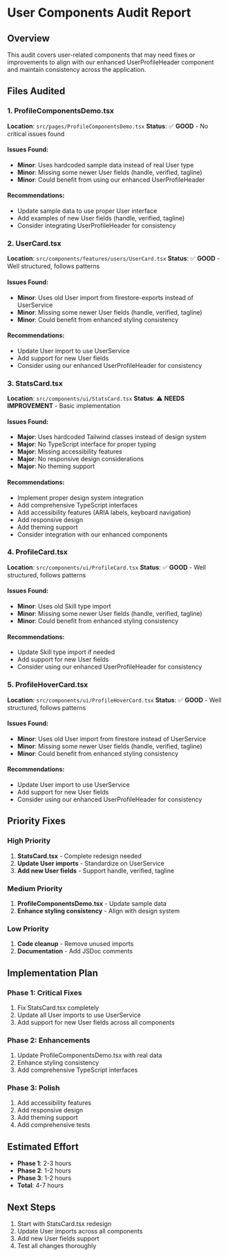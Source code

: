 # User Components Audit Report

## Overview
This audit covers user-related components that may need fixes or improvements to align with our enhanced UserProfileHeader component and maintain consistency across the application.

## Files Audited

### 1. ProfileComponentsDemo.tsx
**Location**: `src/pages/ProfileComponentsDemo.tsx`
**Status**: ✅ **GOOD** - No critical issues found

#### Issues Found:
- **Minor**: Uses hardcoded sample data instead of real User type
- **Minor**: Missing some newer User fields (handle, verified, tagline)
- **Minor**: Could benefit from using our enhanced UserProfileHeader

#### Recommendations:
- Update sample data to use proper User interface
- Add examples of new User fields (handle, verified, tagline)
- Consider integrating UserProfileHeader for consistency

### 2. UserCard.tsx
**Location**: `src/components/features/users/UserCard.tsx`
**Status**: ✅ **GOOD** - Well structured, follows patterns

#### Issues Found:
- **Minor**: Uses old User import from firestore-exports instead of UserService
- **Minor**: Missing some newer User fields (handle, verified, tagline)
- **Minor**: Could benefit from enhanced styling consistency

#### Recommendations:
- Update User import to use UserService
- Add support for new User fields
- Consider using our enhanced UserProfileHeader for consistency

### 3. StatsCard.tsx
**Location**: `src/components/ui/StatsCard.tsx`
**Status**: ⚠️ **NEEDS IMPROVEMENT** - Basic implementation

#### Issues Found:
- **Major**: Uses hardcoded Tailwind classes instead of design system
- **Major**: No TypeScript interface for proper typing
- **Major**: Missing accessibility features
- **Major**: No responsive design considerations
- **Major**: No theming support

#### Recommendations:
- Implement proper design system integration
- Add comprehensive TypeScript interfaces
- Add accessibility features (ARIA labels, keyboard navigation)
- Add responsive design
- Add theming support
- Consider integration with our enhanced components

### 4. ProfileCard.tsx
**Location**: `src/components/ui/ProfileCard.tsx`
**Status**: ✅ **GOOD** - Well structured, follows patterns

#### Issues Found:
- **Minor**: Uses old Skill type import
- **Minor**: Missing some newer User fields (handle, verified, tagline)
- **Minor**: Could benefit from enhanced styling consistency

#### Recommendations:
- Update Skill type import if needed
- Add support for new User fields
- Consider using our enhanced UserProfileHeader for consistency

### 5. ProfileHoverCard.tsx
**Location**: `src/components/ui/ProfileHoverCard.tsx`
**Status**: ✅ **GOOD** - Well structured, follows patterns

#### Issues Found:
- **Minor**: Uses old User import from firestore instead of UserService
- **Minor**: Missing some newer User fields (handle, verified, tagline)
- **Minor**: Could benefit from enhanced styling consistency

#### Recommendations:
- Update User import to use UserService
- Add support for new User fields
- Consider using our enhanced UserProfileHeader for consistency

## Priority Fixes

### High Priority
1. **StatsCard.tsx** - Complete redesign needed
2. **Update User imports** - Standardize on UserService
3. **Add new User fields** - Support handle, verified, tagline

### Medium Priority
1. **ProfileComponentsDemo.tsx** - Update sample data
2. **Enhance styling consistency** - Align with design system

### Low Priority
1. **Code cleanup** - Remove unused imports
2. **Documentation** - Add JSDoc comments

## Implementation Plan

### Phase 1: Critical Fixes
1. Fix StatsCard.tsx completely
2. Update all User imports to use UserService
3. Add support for new User fields across all components

### Phase 2: Enhancements
1. Update ProfileComponentsDemo.tsx with real data
2. Enhance styling consistency
3. Add comprehensive TypeScript interfaces

### Phase 3: Polish
1. Add accessibility features
2. Add responsive design
3. Add theming support
4. Add comprehensive tests

## Estimated Effort
- **Phase 1**: 2-3 hours
- **Phase 2**: 1-2 hours  
- **Phase 3**: 1-2 hours
- **Total**: 4-7 hours

## Next Steps
1. Start with StatsCard.tsx redesign
2. Update User imports across all components
3. Add new User fields support
4. Test all changes thoroughly
